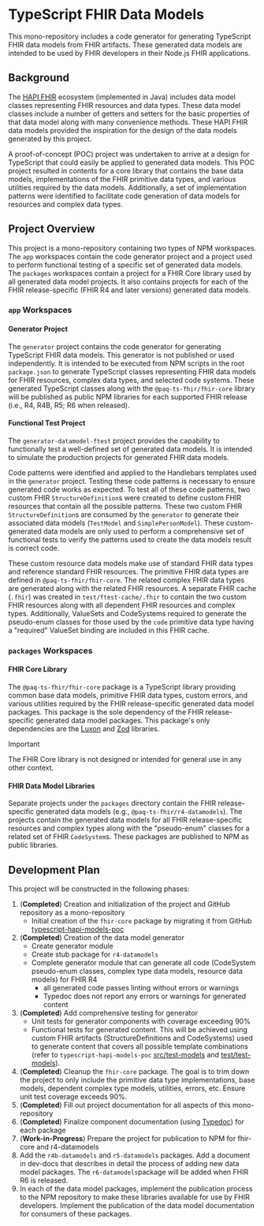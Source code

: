 # TypeScript FHIR Data Models

This mono-repository includes a code generator for generating TypeScript FHIR data models from FHIR artifacts.
These generated data models are intended to be used by FHIR developers in their Node.js FHIR applications.

## Background

The [HAPI FHIR](https://hapifhir.io/hapi-fhir/docs/model/working_with_resources.html) ecosystem (implemented in Java)
includes data model classes representing FHIR resources and data types.
These data model classes include a number of getters and setters for the basic properties of that data model along with
many convenience methods.
These HAPI FHIR data models provided the inspiration for the design of the data models generated by this project.

A proof-of-concept (POC) project was undertaken to arrive at a design for TypeScript that could easily be applied to
generated data models.
This POC project resulted in contents for a core library that contains the base data models, implementations of the FHIR
primitive data types, and various utilities required by the data models.
Additionally, a set of implementation patterns were identified to facilitate code generation of data models for
resources and complex data types.

## Project Overview

This project is a mono-repository containing two types of NPM workspaces.
The `app` workspaces contain the code generator project and a project used to perform functional testing of a specific
set of generated data models.
The `packages` workspaces contain a project for a FHIR Core library used by all generated data model projects.
It also contains projects for each of the FHIR release-specific (FHIR R4 and later versions) generated data models.

### `app` Workspaces

#### Generator Project

The `generator` project contains the code generator for generating TypeScript FHIR data models.
This generator is not published or used independently.
It is intended to be executed from NPM scripts in the root `package.json` to generate TypeScript classes representing
FHIR data models for FHIR resources, complex data types, and selected code systems.
These generated TypeScript classes along with the `@paq-ts-fhir/fhir-core` library will be published as public NPM
libraries for each supported FHIR release (i.e., R4, R4B, R5; R6 when released).

#### Functional Test Project

The `generator-datamodel-ftest` project provides the capability to functionally test a well-defined set of generated
data models.
It is intended to simulate the production projects for generated FHIR data models.

Code patterns were identified and applied to the Handlebars templates used in the `generator` project.
Testing these code patterns is necessary to ensure generated code works as expected.
To test all of these code patterns, two custom FHIR `StructureDefinition`s were created to define custom FHIR
resources that contain all the possible patterns.
These two custom FHIR `StructureDefinition`s are consumed by the `generator` to generate their associated
data models (`TestModel` and `SimplePersonModel`).
These custom-generated data models are only used to perform a comprehensive set of functional tests to verify the
patterns used to create the data models result is correct code.

These custom resource data models make use of standard FHIR data types and reference standard FHIR resources.
The primitive FHIR data types are defined in `@paq-ts-fhir/fhir-core`.
The related complex FHIR data types are generated along with the related FHIR resources.
A separate FHIR cache (`.fhir`) was created in `test/ftest-cache/.fhir` to contain the two custom FHIR
resources along with all dependent FHIR resources and complex types.
Additionally, ValueSets and CodeSystems required to generate the pseudo-enum classes for those used by
the `code` primitive data type having a "required" ValueSet binding are included in this FHIR cache.

### `packages` Workspaces

#### FHIR Core Library

The `@paq-ts-fhir/fhir-core` package is a TypeScript library providing common base data models, primitive FHIR data
types, custom errors, and various utilities required by the FHIR release-specific generated data model packages.
This package is the sole dependency of the FHIR release-specific generated data model packages.
This package's only dependencies are the [Luxon](https://moment.github.io/luxon/#/?id=luxon-3x) and
[Zod](https://zod.dev/) libraries.

> [!IMPORTANT]
> The FHIR Core library is not designed or intended for general use in any other context.

#### FHIR Data Model Libraries

Separate projects under the `packages` directory contain the FHIR release-specific generated data models
(e.g., `@paq-ts-fhir/r4-datamodels`).
The projects contain the generated data models for all FHIR release-specific resources and complex types along with the
"pseudo-enum" classes for a related set of FHIR `CodeSystem`s.
These packages are published to NPM as public libraries.

## Development Plan

This project will be constructed in the following phases:

1. (**Completed**) Creation and initialization of the project and GitHub repository as a mono-repository
   - Initial creation of the `fhir-core` package by migrating it from GitHub [typescript-hapi-models-poc](https://github.com/Paqrat76/typescript-hapi-models-poc/tree/main/src/fhir-core)
2. (**Completed**) Creation of the data model generator
   - Create generator module
   - Create stub package for `r4-datamodels`
   - Complete generator module that can generate all code (CodeSystem pseudo-enum classes, complex type data models,
     resource data models) for FHIR R4
     - all generated code passes linting without errors or warnings
     - Typedoc does not report any errors or warnings for generated content
3. (**Completed**) Add comprehensive testing for generator
   - Unit tests for generator components with coverage exceeding 90%
   - Functional tests for generated content. This will be achieved using custom FHIR artifacts (StructureDefinitions and
     CodeSystems) used to generate content that covers all possible template combinations (refer to `typescript-hapi-models-poc`
     [src/test-models](https://github.com/Paqrat76/typescript-hapi-models-poc/tree/main/src/test-models) and
     [test/test-models](https://github.com/Paqrat76/typescript-hapi-models-poc/tree/main/test/test-models)).
4. (**Completed**) Cleanup the `fhir-core` package. The goal is to trim down the project to only include the primitive data type
   implementations, base models, dependent complex type models, utilities, errors, etc. Ensure unit test coverage
   exceeds 90%.
5. (**Completed**) Fill out project documentation for all aspects of this mono-repository
6. (**Completed**) Finalize component documentation (using [Typedoc](https://typedoc.org/)) for each package
7. (**Work-in-Progress**) Prepare the project for publication to NPM for fhir-core and r4-datamodels
8. Add the `r4b-datamodels` and `r5-datamodels` packages.
   Add a document in dev-docs that describes in detail the process of adding new data model packages.
   The `r6-datamodels`package will be added when FHIR R6 is released.
9. In each of the data model packages, implement the publication process to the NPM repository to make these libraries
   available for use by FHIR developers.
   Implement the publication of the data model documentation for consumers of these packages.
